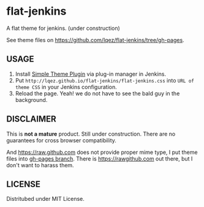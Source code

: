 flat-jenkins
============

A flat theme for jenkins. (under construction)

See theme files on <https://github.com/lqez/flat-jenkins/tree/gh-pages>.


USAGE
-----

 1. Install [Simple Theme Plugin](https://wiki.jenkins-ci.org/display/JENKINS/Simple+Theme+Plugin) via plug-in manager in Jenkins.
 2. Put `http://lqez.github.io/flat-jenkins/flat-jenkins.css` into `URL of theme CSS` in your Jenkins configuration.
 3. Reload the page. Yeah! we do not have to see the bald guy in the background.


DISCLAIMER
----------

This is **not a mature** product. Still under construction.
There are no guarantees for cross browser compatibility.

And <https://raw.github.com> does not provide proper mime type, I put theme files into [gh-pages branch](<https://github.com/lqez/flat-jenkins/tree/gh-pages>).
There is <https://rawgithub.com> out there, but I don't want to harass them.


LICENSE
-------

Distritubed under MIT License.
